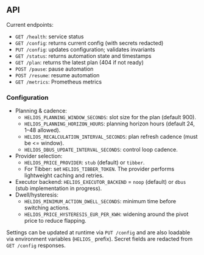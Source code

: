 ## API

Current endpoints:

- `GET /health`: service status
- `GET /config`: returns current config (with secrets redacted)
- `PUT /config`: updates configuration; validates invariants
- `GET /status`: returns automation state and timestamps
- `GET /plan`: returns the latest plan (404 if not ready)
- `POST /pause`: pause automation
- `POST /resume`: resume automation
- `GET /metrics`: Prometheus metrics

### Configuration

- Planning & cadence:
  - `HELIOS_PLANNING_WINDOW_SECONDS`: slot size for the plan (default 900).
  - `HELIOS_PLANNING_HORIZON_HOURS`: planning horizon hours (default 24, 1–48 allowed).
  - `HELIOS_RECALCULATION_INTERVAL_SECONDS`: plan refresh cadence (must be <= window).
  - `HELIOS_DBUS_UPDATE_INTERVAL_SECONDS`: control loop cadence.
- Provider selection:
  - `HELIOS_PRICE_PROVIDER`: `stub` (default) or `tibber`.
  - For Tibber: set `HELIOS_TIBBER_TOKEN`. The provider performs lightweight caching and retries.
- Executor backend: `HELIOS_EXECUTOR_BACKEND` = `noop` (default) or `dbus` (stub implementation in progress).
- Dwell/hysteresis:
  - `HELIOS_MINIMUM_ACTION_DWELL_SECONDS`: minimum time before switching actions.
  - `HELIOS_PRICE_HYSTERESIS_EUR_PER_KWH`: widening around the pivot price to reduce flapping.

Settings can be updated at runtime via `PUT /config` and are also loadable via environment variables (`HELIOS_` prefix). Secret fields are redacted from `GET /config` responses.